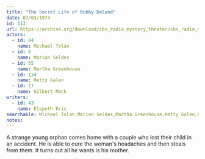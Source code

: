 ```yaml
---
title: "The Secret Life of Bobby Deland"
date: 07/03/1974
id: 113
url: https://archive.org/download/cbs_radio_mystery_theater/cbs_radio_mystery_theater-0101-0150.zip/cbs_radio_mystery_theater-0101-0150%2Fcbsrmt_0113_the_secret_life_of_bobby_deland.mp3
actors:  
  - id: 84
    name: Michael Tolan  
  - id: 6
    name: Marian Seldes  
  - id: 55
    name: Martha Greenhouse  
  - id: 134
    name: Hetty Galen  
  - id: 17
    name: Gilbert Mack
writers:  
  - id: 43
    name: Elspeth Eric
searchable: Michael Tolan,Marian Seldes,Martha Greenhouse,Hetty Galen,Gilbert Mack Elspeth Eric
notes:  
---
```

A strange young orphan comes home with a couple who lost their child in an accident. He is able to cure the woman's headaches and then steals from them. It turns out all he wants is his mother.